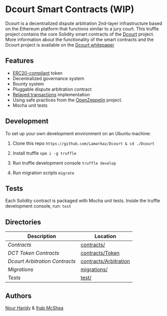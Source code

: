 # Dcourt Smart Contracts (WIP)

Dcourt is a decentralized dispute arbitration 2nd-layer infrastructure based on the Ethereum platform that functions similar to a jury court.
This truffle project contains the core Solidity smart contracts of the [Dcourt](https://dcourt.io) project.
More information about the functionality of the smart contracts and the Dcourt project is available on the [Dcourt whitepaper](https://dcourt.io/whitepaper.pdf)


## Features

* [ERC20-compliant](https://github.com/ethereum/EIPs/blob/master/EIPS/eip-20.md) token
* Decentralized governance system
* Bounty system
* Pluggable dispute arbitration contract
* [Relayed transactions](https://blog.lamarkaz.com/2018/03/01/relayed-transactions-a-solution/) implementation
* Using safe practices from the [OpenZeppelin](https://openzeppelin.org/) project.
* Mocha unit tests

## Development

To set up your own development environment on an Ubuntu machine:

1. Clone this repo
`https://github.com/Lamarkaz/Dcourt & cd ./Dcourt`

2. Install truffle
`npm i -g truffle`

3. Run truffle development console
`truffle develop`

4. Run migration scripts
`migrate`

## Tests

Each Solidity contract is packaged with Mocha unit tests.
Inside the truffle development console, run:
`test`

## Directories

Description | Location
--- | ---
*Contracts* | [contracts/](/contracts/)
*DCT Token Contracts* | [contracts/Token](/contracts/Token/)
*Dcourt Arbitration Contracts* | [contracts/Arbitration](/contracts/Arbitration/)
*Migrations* | [migrations/](/contracts)
*Tests* | [test/](/test)

## Authors

[Nour Haridy](https://github.com/nourharidy) & [Ihab McShea](https://github.com/ihabshea)
